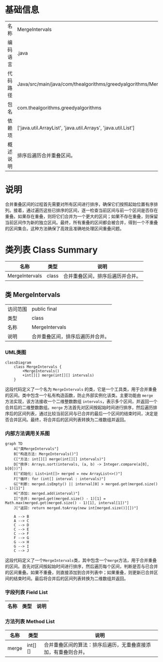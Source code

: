 # 基础信息

|      |      |
|------|------|
| 名称 | MergeIntervals |
| 编码语言 | .java |
| 代码路径 | Java/src/main/java/com/thealgorithms/greedyalgorithms/MergeIntervals.java |
| 包名 | com.thealgorithms.greedyalgorithms |
| 依赖项 | ['java.util.ArrayList', 'java.util.Arrays', 'java.util.List'] |
| 概述说明 | 排序后遍历合并重叠区间。 |

# 说明

合并重叠区间的过程首先需要对所有区间进行排序，确保它们按照起始位置有序排列。接着，通过遍历这些已排序的区间，逐一检查当前区间与前一个区间是否存在重叠。如果存在重叠，则将它们合并为一个更大的区间；如果不存在重叠，则保留当前区间作为新的独立区间。最终，所有重叠的区间都会被合并，得到一个不重叠的区间集合。这种方法确保了高效且准确地处理区间重叠问题。

# 类列表 Class Summary

| 名称   | 类型  | 说明 |
|-------|------|-------------|
| MergeIntervals | class | 合并重叠区间，排序后遍历并合并。 |



## 类 MergeIntervals

|      |      |
|------|------|
| 访问范围 | public final |
| 类型 | class |
| 名称 | MergeIntervals |
| 说明 | 合并重叠区间，排序后遍历并合并。 |


### UML类图

```mermaid
classDiagram
    class MergeIntervals {
        +MergeIntervals()
        +int[][] merge(int[][] intervals)
    }
```

这段代码定义了一个名为 `MergeIntervals` 的类，它是一个工具类，用于合并重叠的区间。类中包含一个私有构造函数，防止外部实例化该类。主要功能由 `merge` 方法实现，该方法接收一个二维整数数组 `intervals`，表示多个区间，并返回一个合并后的二维整数数组。`merge` 方法首先对区间按起始时间进行排序，然后遍历排序后的区间列表，通过比较当前区间与已合并的最后一个区间的结束时间，决定是否合并区间。最终，将合并后的区间列表转换为二维数组并返回。


### 内部方法调用关系图

```mermaid
graph TD
    A["类MergeIntervals"]
    B["构造方法: MergeIntervals()"]
    C["方法: int[][] merge(int[][] intervals)"]
    D["排序: Arrays.sort(intervals, (a, b) -> Integer.compare(a[0], b[0]))"]
    E["初始化: List<int[]> merged = new ArrayList<>()"]
    F["循环: for (int[] interval : intervals)"]
    G["判断: merged.isEmpty() || interval[0] > merged.get(merged.size() - 1)[1]"]
    H["添加: merged.add(interval)"]
    I["合并: merged.get(merged.size() - 1)[1] = Math.max(merged.get(merged.size() - 1)[1], interval[1])"]
    J["返回: return merged.toArray(new int[merged.size()][])"]

    A --> B
    A --> C
    C --> D
    C --> E
    C --> F
    F --> G
    G --> H
    G --> I
    C --> J
```

这段代码定义了一个`MergeIntervals`类，其中包含一个`merge`方法，用于合并重叠的区间。首先对区间按起始时间进行排序，然后遍历每个区间，判断是否与已合并的区间重叠。如果不重叠，则直接添加到合并列表中；如果重叠，则更新已合并区间的结束时间。最后将合并后的区间列表转换为二维数组并返回。

### 字段列表 Field List

| 名称  | 类型  | 说明 |
|-------|-------|------|

### 方法列表 Method List

| 名称  | 类型  | 说明 |
|-------|-------|------|
| merge | int[][] | 合并重叠区间的算法：排序后遍历，无重叠直接添加，有重叠则合并。 |




